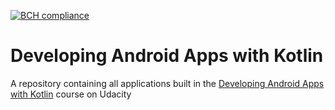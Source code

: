 [![BCH compliance](https://bettercodehub.com/edge/badge/mayokunthefirst/Developing-Android-Apps-with-Kotlin?branch=master)](https://bettercodehub.com/)
# Developing Android Apps with Kotlin
A repository containing all applications built in the [Developing Android Apps with Kotlin](https://www.udacity.com/course/developing-android-apps-with-kotlin--ud9012) course on Udacity
